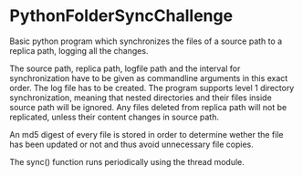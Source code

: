# PythonFolderSyncChallenge
Basic python program which synchronizes the files of a source path to a replica path, logging all the changes.

The source path, replica path, logfile path and the interval for synchronization have to be given as commandline arguments in this exact order. The log file has to be created.
The program supports level 1 directory synchronization, meaning that nested directories and their files inside source path will be ignored.
Any files deleted from replica path will not be replicated, unless their content changes in source path.

An md5 digest of every file is stored in order to determine wether the file has been updated or not and thus avoid unnecessary file copies.

The sync() function runs periodically using the thread module.
